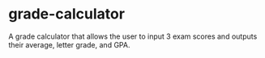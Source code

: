 # grade-calculator
A grade calculator that allows the user to input 3 exam scores and outputs their average, letter grade, and GPA.
